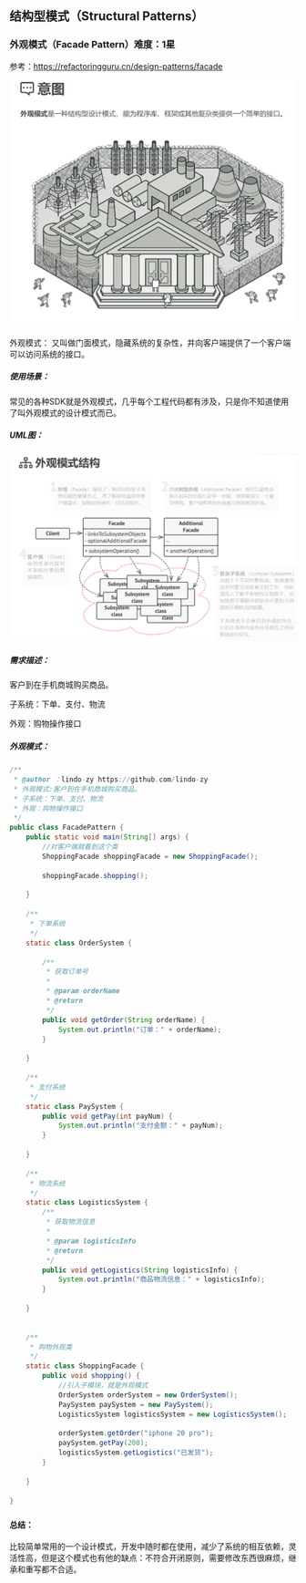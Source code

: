 ## 结构型模式（Structural Patterns）

### 外观模式（Facade Pattern）难度：1星

参考：https://refactoringguru.cn/design-patterns/facade

![1679824918518](1679824918518.png)

外观模式： 又叫做门面模式，隐藏系统的复杂性，并向客户端提供了一个客户端可以访问系统的接口。

##### 使用场景：

常见的各种SDK就是外观模式，几乎每个工程代码都有涉及，只是你不知道使用了叫外观模式的设计模式而已。

##### UML图：

![1679825157833](1679825157833.png)

##### 需求描述：

客户到在手机商城购买商品。

子系统：下单、支付、物流

外观：购物操作接口

##### 外观模式：

```java
/**
 * @author ：lindo-zy https://github.com/lindo-zy
 * 外观模式:客户到在手机商城购买商品。
 * 子系统：下单、支付、物流
 * 外观：购物操作接口
 */
public class FacadePattern {
    public static void main(String[] args) {
        //对客户端就看到这个类
        ShoppingFacade shoppingFacade = new ShoppingFacade();

        shoppingFacade.shopping();

    }

    /**
     * 下单系统
     */
    static class OrderSystem {

        /**
         * 获取订单号
         *
         * @param orderName
         * @return
         */
        public void getOrder(String orderName) {
            System.out.println("订单：" + orderName);
        }

    }

    /**
     * 支付系统
     */
    static class PaySystem {
        public void getPay(int payNum) {
            System.out.println("支付金额：" + payNum);
        }

    }

    /**
     * 物流系统
     */
    static class LogisticsSystem {
        /**
         * 获取物流信息
         *
         * @param logisticsInfo
         * @return
         */
        public void getLogistics(String logisticsInfo) {
            System.out.println("商品物流信息：" + logisticsInfo);
        }

    }


    /**
     * 购物外观类
     */
    static class ShoppingFacade {
        public void shopping() {
            //引入子模块，就是外观模式
            OrderSystem orderSystem = new OrderSystem();
            PaySystem paySystem = new PaySystem();
            LogisticsSystem logisticsSystem = new LogisticsSystem();

            orderSystem.getOrder("iphone 20 pro");
            paySystem.getPay(200);
            logisticsSystem.getLogistics("已发货");
        }

    }

}

```

#####        

#### 总结：

比较简单常用的一个设计模式，开发中随时都在使用，减少了系统的相互依赖，灵活性高，但是这个模式也有他的缺点：不符合开闭原则，需要修改东西很麻烦，继承和重写都不合适。

